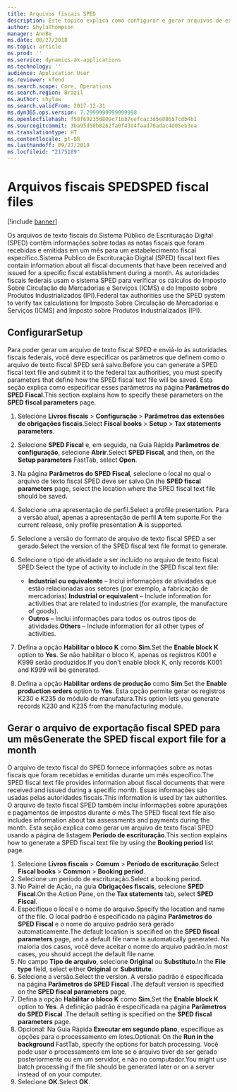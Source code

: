 ```yaml
---
title: Arquivos fiscais SPED
description: Este tópico explica como configurar e gerar arquivos de exportação SPED para o Brasil.
author: ShylaThompson
manager: AnnBe
ms.date: 08/27/2018
ms.topic: article
ms.prod: ''
ms.service: dynamics-ax-applications
ms.technology: ''
audience: Application User
ms.reviewer: kfend
ms.search.scope: Core, Operations
ms.search.region: Brazil
ms.author: shylaw
ms.search.validFrom: 2017-12-31
ms.dyn365.ops.version: 7.2999999999999998
ms.openlocfilehash: f58f69235d809c71bb7eefcac3d5e88657cdb4b1
ms.sourcegitcommit: 3ba95d50b8262fa0f43d4faad76adac4d05eb3ea
ms.translationtype: HT
ms.contentlocale: pt-BR
ms.lasthandoff: 09/27/2019
ms.locfileid: "2175189"
---
```

# <a name="sped-fiscal-files"></a><span data-ttu-id="d7bc9-103">Arquivos fiscais SPED</span><span class="sxs-lookup"><span data-stu-id="d7bc9-103">SPED fiscal files</span></span> 

[!include [banner](../includes/banner.md)]

<span data-ttu-id="d7bc9-104">Os arquivos de texto fiscais do Sistema Público de Escrituração Digital (SPED) contêm informações sobre todas as notas fiscais que foram recebidas e emitidas em um mês para um estabelecimento fiscal específico.</span><span class="sxs-lookup"><span data-stu-id="d7bc9-104">Sistema Publico de Escrituração Digital (SPED) fiscal text files contain information about all fiscal documents that have been received and issued for a specific fiscal establishment during a month.</span></span> <span data-ttu-id="d7bc9-105">As autoridades fiscais federais usam o sistema SPED para verificar os cálculos do Imposto Sobre Circulação de Mercadorias e Serviços (ICMS) e do Imposto sobre Produtos Industrializados (IPI).</span><span class="sxs-lookup"><span data-stu-id="d7bc9-105">Federal tax authorities use the SPED system to verify tax calculations for Imposto Sobre Circulação de Mercadorias e Serviços (ICMS) and Imposto sobre Produtos Industrializados (IPI).</span></span>

## <a name="setup"></a><span data-ttu-id="d7bc9-106">Configurar</span><span class="sxs-lookup"><span data-stu-id="d7bc9-106">Setup</span></span>

<span data-ttu-id="d7bc9-107">Para poder gerar um arquivo de texto fiscal SPED e enviá-lo às autoridades fiscais federais, você deve especificar os parâmetros que definem como o arquivo de texto fiscal SPED será salvo.</span><span class="sxs-lookup"><span data-stu-id="d7bc9-107">Before you can generate a SPED fiscal text file and submit it to the federal tax authorities, you must specify parameters that define how the SPED fiscal text file will be saved.</span></span> <span data-ttu-id="d7bc9-108">Esta seção explica como especificar esses parâmetros na página **Parâmetros do SPED Fiscal**.</span><span class="sxs-lookup"><span data-stu-id="d7bc9-108">This section explains how to specify these parameters on the **SPED fiscal parameters** page.</span></span>

1. <span data-ttu-id="d7bc9-109">Selecione **Livros fiscais** \> **Configuração** \> **Parâmetros das extensões de obrigações fiscais**.</span><span class="sxs-lookup"><span data-stu-id="d7bc9-109">Select **Fiscal books** \> **Setup** \> **Tax statements parameters**.</span></span>
2. <span data-ttu-id="d7bc9-110">Selecione **SPED Fiscal** e, em seguida, na Guia Rápida **Parâmetros de configuração**, selecione **Abrir**.</span><span class="sxs-lookup"><span data-stu-id="d7bc9-110">Select **SPED Fiscal**, and then, on the **Setup parameters** FastTab, select **Open**.</span></span>
4. <span data-ttu-id="d7bc9-111">Na página **Parâmetros do SPED Fiscal**, selecione o local no qual o arquivo de texto fiscal SPED deve ser salvo.</span><span class="sxs-lookup"><span data-stu-id="d7bc9-111">On the **SPED fiscal parameters** page, select the location where the SPED fiscal text file should be saved.</span></span>
5. <span data-ttu-id="d7bc9-112">Selecione uma apresentação de perfil.</span><span class="sxs-lookup"><span data-stu-id="d7bc9-112">Select a profile presentation.</span></span> <span data-ttu-id="d7bc9-113">Para a versão atual, apenas a apresentação de perfil **A** tem suporte.</span><span class="sxs-lookup"><span data-stu-id="d7bc9-113">For the current release, only profile presentation **A** is supported.</span></span>
6. <span data-ttu-id="d7bc9-114">Selecione a versão do formato de arquivo de texto fiscal SPED a ser gerado.</span><span class="sxs-lookup"><span data-stu-id="d7bc9-114">Select the version of the SPED fiscal text file format to generate.</span></span>
7. <span data-ttu-id="d7bc9-115">Selecione o tipo de atividade a ser incluído no arquivo de texto fiscal SPED:</span><span class="sxs-lookup"><span data-stu-id="d7bc9-115">Select the type of activity to include in the SPED fiscal text file:</span></span>

    - <span data-ttu-id="d7bc9-116">**Industrial ou equivalente** – Inclui informações de atividades que estão relacionadas aos setores (por exemplo, a fabricação de mercadorias).</span><span class="sxs-lookup"><span data-stu-id="d7bc9-116">**Industrial or equivalent** – Include information for activities that are related to industries (for example, the manufacture of goods).</span></span>
    - <span data-ttu-id="d7bc9-117">**Outros** – Inclui informações para todos os outros tipos de atividades.</span><span class="sxs-lookup"><span data-stu-id="d7bc9-117">**Others** – Include information for all other types of activities.</span></span>

8. <span data-ttu-id="d7bc9-118">Defina a opção **Habilitar o bloco K** como **Sim**.</span><span class="sxs-lookup"><span data-stu-id="d7bc9-118">Set the **Enable block K** option to **Yes**.</span></span> <span data-ttu-id="d7bc9-119">Se não habilitar o bloco K, apenas os registros K001 e K999 serão produzidos.</span><span class="sxs-lookup"><span data-stu-id="d7bc9-119">If you don't enable block K, only records K001 and K999 will be generated.</span></span>
9. <span data-ttu-id="d7bc9-120">Defina a opção **Habilitar ordens de produção** como **Sim**.</span><span class="sxs-lookup"><span data-stu-id="d7bc9-120">Set the **Enable production orders** option to **Yes**.</span></span> <span data-ttu-id="d7bc9-121">Esta opção permite gerar os registros K230 e K235 do módulo de manufatura.</span><span class="sxs-lookup"><span data-stu-id="d7bc9-121">This option lets you generate records K230 and K235 from the manufacturing module.</span></span> 

## <a name="generate-the-sped-fiscal-export-file-for-a-month"></a><span data-ttu-id="d7bc9-122">Gerar o arquivo de exportação fiscal SPED para um mês</span><span class="sxs-lookup"><span data-stu-id="d7bc9-122">Generate the SPED fiscal export file for a month</span></span> 

<span data-ttu-id="d7bc9-123">O arquivo de texto fiscal do SPED fornece informações sobre as notas fiscais que foram recebidas e emitidas durante um mês específico.</span><span class="sxs-lookup"><span data-stu-id="d7bc9-123">The SPED fiscal text file provides information about fiscal documents that were received and issued during a specific month.</span></span> <span data-ttu-id="d7bc9-124">Essas informações são usadas pelas autoridades fiscais.</span><span class="sxs-lookup"><span data-stu-id="d7bc9-124">This information is used by tax authorities.</span></span> <span data-ttu-id="d7bc9-125">O arquivo de texto fiscal SPED também inclui informações sobre apurações e pagamentos de impostos durante o mês.</span><span class="sxs-lookup"><span data-stu-id="d7bc9-125">The SPED fiscal text file also includes information about tax assessments and payments during the month.</span></span> <span data-ttu-id="d7bc9-126">Esta seção explica como gerar um arquivo de texto fiscal SPED usando a página de listagem **Período de escrituração**.</span><span class="sxs-lookup"><span data-stu-id="d7bc9-126">This section explains how to generate a SPED fiscal text file by using the **Booking period** list page.</span></span>

1. <span data-ttu-id="d7bc9-127">Selecione **Livros fiscais** \> **Comum** \> **Período de escrituração**.</span><span class="sxs-lookup"><span data-stu-id="d7bc9-127">Select **Fiscal books** \> **Common** \> **Booking period**.</span></span>
2. <span data-ttu-id="d7bc9-128">Selecione um período de escrituração.</span><span class="sxs-lookup"><span data-stu-id="d7bc9-128">Select a booking period.</span></span>
3. <span data-ttu-id="d7bc9-129">No Painel de Ação, na guia **Obrigações fiscais**, selecione **SPED Fiscal**.</span><span class="sxs-lookup"><span data-stu-id="d7bc9-129">On the Action Pane, on the **Tax statements** tab, select **SPED Fiscal**.</span></span>
4. <span data-ttu-id="d7bc9-130">Especifique o local e o nome do arquivo.</span><span class="sxs-lookup"><span data-stu-id="d7bc9-130">Specify the location and name of the file.</span></span> <span data-ttu-id="d7bc9-131">O local padrão é especificado na página **Parâmetros do SPED Fiscal** e o nome do arquivo padrão será gerado automaticamente.</span><span class="sxs-lookup"><span data-stu-id="d7bc9-131">The default location is specified on the **SPED fiscal parameters** page, and a default file name is automatically generated.</span></span> <span data-ttu-id="d7bc9-132">Na maioria dos casos, você deve aceitar o nome do arquivo padrão.</span><span class="sxs-lookup"><span data-stu-id="d7bc9-132">In most cases, you should accept the default file name.</span></span>
5. <span data-ttu-id="d7bc9-133">No campo **Tipo de arquivo**, selecione **Original** ou **Substituto**.</span><span class="sxs-lookup"><span data-stu-id="d7bc9-133">In the **File type** field, select either **Original** or **Substitute**.</span></span>
6. <span data-ttu-id="d7bc9-134">Selecione a versão.</span><span class="sxs-lookup"><span data-stu-id="d7bc9-134">Select the version.</span></span> <span data-ttu-id="d7bc9-135">A versão padrão é especificada na página **Parâmetros do SPED Fiscal** .</span><span class="sxs-lookup"><span data-stu-id="d7bc9-135">The default version is specified on the **SPED fiscal parameters** page.</span></span>
7. <span data-ttu-id="d7bc9-136">Defina a opção **Habilitar o bloco K** como **Sim**.</span><span class="sxs-lookup"><span data-stu-id="d7bc9-136">Set the **Enable block K** option to **Yes**.</span></span> <span data-ttu-id="d7bc9-137">A definição padrão é especificada na página **Parâmetros do SPED Fiscal** .</span><span class="sxs-lookup"><span data-stu-id="d7bc9-137">The default setting is specified on the **SPED fiscal parameters** page.</span></span>
8. <span data-ttu-id="d7bc9-138">Opcional: Na Guia Rápida **Executar em segundo plano**, especifique as opções para o processamento em lotes.</span><span class="sxs-lookup"><span data-stu-id="d7bc9-138">Optional: On the **Run in the background** FastTab, specify the options for batch processing.</span></span> <span data-ttu-id="d7bc9-139">Você pode usar o processamento em lote se o arquivo tiver de ser gerado posteriormente ou em um servidor, e não no computador.</span><span class="sxs-lookup"><span data-stu-id="d7bc9-139">You might use batch processing if the file should be generated later or on a server instead of on your computer.</span></span>
9. <span data-ttu-id="d7bc9-140">Selecione **OK**.</span><span class="sxs-lookup"><span data-stu-id="d7bc9-140">Select **OK**.</span></span>
